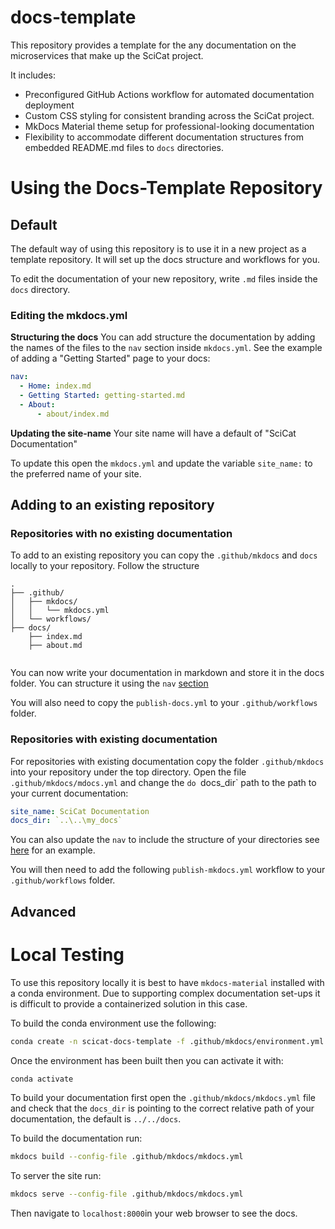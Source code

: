 # docs-template

This repository provides a template for the any documentation on the microservices that make up the SciCat project.

It includes:

   *  Preconfigured GitHub Actions workflow for automated documentation deployment
   *  Custom CSS styling for consistent branding across the SciCat project.
   *  MkDocs Material theme setup for professional-looking documentation
   *  Flexibility to accommodate different documentation structures from embedded README.md files to `docs` directories.

# Using the Docs-Template Repository

## Default
The default way of using this repository is to use it in a new project as a template repository. It will set up the docs structure and workflows for you.

To edit the documentation of your new repository, write `.md` files inside the `docs` directory.

### Editing the mkdocs.yml
**Structuring the docs**
You can add structure the documentation by adding the names of the files to the `nav` section inside `mkdocs.yml`. See the example of adding a "Getting Started" page to your docs:
```yaml
nav:
  - Home: index.md
  - Getting Started: getting-started.md
  - About:
      - about/index.md
```
**Updating the site-name**
Your site name will have a default of "SciCat Documentation"

To update this open the `mkdocs.yml` and update the variable `site_name:` to the preferred name of your site.

## Adding to an existing repository
### Repositories with no existing documentation
To add to an existing repository you can copy the `.github/mkdocs` and `docs` locally to your repository. Follow the structure

```
.
├── .github/
│   ├── mkdocs/
│   │   └── mkdocs.yml
│   └── workflows/
├── docs/
    ├── index.md
    ├── about.md


```
You can now write your documentation in markdown and store it in the docs folder. You can structure it using the `nav` [section](#editing-the-mkdocsyml)

You will also need to copy the `publish-docs.yml` to your `.github/workflows` folder.

### Repositories with existing documentation

For repositories with existing documentation copy the folder `.github/mkdocs` into your repository under the top directory. Open the file `.github/mkdocs/mdocs.yml` and change the `do
`docs_dir` path to the path to your current documentation:
```yaml
site_name: SciCat Documentation
docs_dir: `..\..\my_docs`
```
You can also update the `nav` to include the structure of your directories see [here](#editing-the-mkdocsyml) for an example.

You will then need to add the following `publish-mkdocs.yml` workflow to your `.github/workflows` folder.

## Advanced


# Local Testing

To use this repository locally it is best to have `mkdocs-material` installed with a conda environment. Due to supporting complex documentation set-ups it is difficult to provide a containerized solution in this case.

To build the conda environment use the following:
```bash
conda create -n scicat-docs-template -f .github/mkdocs/environment.yml
```
Once the environment has been built then you can activate it with:
```bash
conda activate
```

To build your documentation first open the `.github/mkdocs/mkdocs.yml` file and check that the `docs_dir` is pointing to the correct relative path of your documentation, the default is `../../docs`.

To build the documentation run:
```bash
mkdocs build --config-file .github/mkdocs/mkdocs.yml
```
To server the site run:
```bash
mkdocs serve --config-file .github/mkdocs/mkdocs.yml
```

Then navigate to `localhost:8000`in your web browser to see the docs.